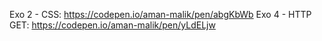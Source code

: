 Exo 2 - CSS: https://codepen.io/aman-malik/pen/abgKbWb
Exo 4 - HTTP GET: https://codepen.io/aman-malik/pen/yLdELjw
